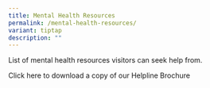 ```yaml
---
title: Mental Health Resources
permalink: /mental-health-resources/
variant: tiptap
description: ""
---
```

<p>List of mental health resources visitors can seek help from.</p>
<p>Click here to download a copy of our Helpline Brochure</p>
